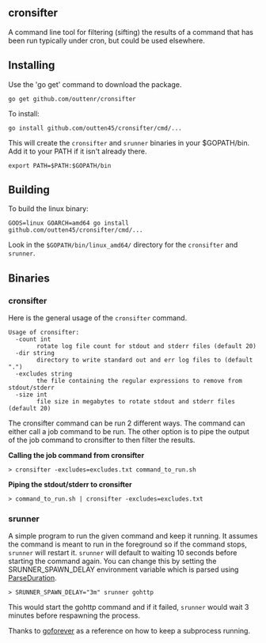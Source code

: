 ## cronsifter

A command line tool for filtering (sifting) the results of a command
that has been run typically under cron, but could be used elsewhere.

## Installing

Use the 'go get' command to download the package.

    go get github.com/outtenr/cronsifter

To install:

    go install github.com/outten45/cronsifter/cmd/...


This will create the `cronsifter` and `srunner` binaries in your $GOPATH/bin.
Add it to your PATH if it isn't already there.

    export PATH=$PATH:$GOPATH/bin

## Building

To build the linux binary:

    GOOS=linux GOARCH=amd64 go install github.com/outten45/cronsifter/cmd/...

Look in the `$GOPATH/bin/linux_amd64/` directory for the `cronsifter` and
`srunner`.

## Binaries

### cronsifter

Here is the general usage of the `cronsifter` command.

    Usage of cronsifter:
      -count int
            rotate log file count for stdout and stderr files (default 20)
      -dir string
            directory to write standard out and err log files to (default ".")
      -excludes string
            the file containing the regular expressions to remove from stdout/stderr
      -size int
            file size in megabytes to rotate stdout and stderr files (default 20)


The cronsifter command can be run 2 different ways. The command can either call
a job command to be run.  The other option is to pipe the output of the job
command to cronsifter to then filter the results.

**Calling the job command from cronsifter**

    > cronsifter -excludes=excludes.txt command_to_run.sh

**Piping the stdout/stderr to cronsifter**

    > command_to_run.sh | cronsifter -excludes=excludes.txt

### srunner

A simple program to run the given command and keep it running. It assumes the
command is meant to run in the foreground so if the command stops, `srunner`
will restart it. `srunner` will default to waiting 10 seconds before starting
the command again.  You can change this by setting the SRUNNER_SPAWN_DELAY
environment variable which is parsed using
[ParseDuration](https://golang.org/pkg/time/#ParseDuration).

    > SRUNNER_SPAWN_DELAY="3m" srunner gohttp

This would start the gohttp command and if it failed, `srunner` would wait 3
minutes before respawning the process.

Thanks to [goforever](https://github.com/gwoo/goforever) as a reference on how
to keep a subprocess running.
